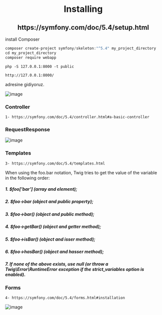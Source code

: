 <h1 align="center">Installing</h1>

<h2 align="center">https://symfony.com/doc/5.4/setup.html</h2>

install Composer

```javascript
composer create-project symfony/skeleton:"^5.4" my_project_directory
cd my_project_directory
composer require webapp

```

```node
php -S 127.0.0.1:8000 -t public
```

```node
http://127.0.0.1:8000/
```
adresine gidiyoruz.

![image](https://user-images.githubusercontent.com/28044809/176267899-69580c7d-5928-4b6f-a602-ff3c81ca3b31.png)

<h3>Controller</h3>

```node
1- https://symfony.com/doc/5.4/controller.html#a-basic-controller
```

<h3>RequestResponse</h3>

![image](https://user-images.githubusercontent.com/28044809/177030344-ab47c7cb-560f-442e-83a6-ee0de05976db.png)

<h3>Templates</h3>

```node
3- https://symfony.com/doc/5.4/templates.html
```

When using the foo.bar notation, Twig tries to get the value of the variable in the following order:

##### 1. $foo['bar'] (array and element);
##### 2. $foo->bar (object and public property);
##### 3. $foo->bar() (object and public method);
##### 4. $foo->getBar() (object and getter method);
##### 5. $foo->isBar() (object and isser method);
##### 6. $foo->hasBar() (object and hasser method);
##### 7. If none of the above exists, use null (or throw a Twig\Error\RuntimeError exception if the strict_variables option is enabled).

<h3>Forms</h3>

```node
4- https://symfony.com/doc/5.4/forms.html#installation
```

![image](https://user-images.githubusercontent.com/28044809/179401247-b5474b8d-ee4b-4c2a-a6a7-b3449621c190.png)
